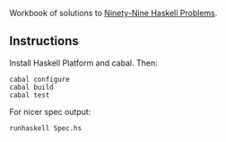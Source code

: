 Workbook of solutions to [Ninety-Nine Haskell Problems](http://www.haskell.org/haskellwiki/H-99:_Ninety-Nine_Haskell_Problems).

## Instructions

Install Haskell Platform and cabal. Then:

    cabal configure
    cabal build
    cabal test

For nicer spec output:

    runhaskell Spec.hs
